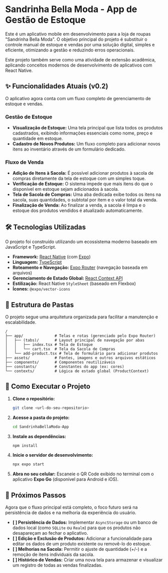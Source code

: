 # Sandrinha Bella Moda - App de Gestão de Estoque

Este é um aplicativo mobile em desenvolvimento para a loja de roupas "Sandrinha Bella Moda". O objetivo principal do projeto é substituir o controle manual de estoque e vendas por uma solução digital, simples e eficiente, otimizando a gestão e reduzindo erros operacionais.

Este projeto também serve como uma atividade de extensão acadêmica, aplicando conceitos modernos de desenvolvimento de aplicativos com React Native.

## ✨ Funcionalidades Atuais (v0.2)

O aplicativo agora conta com um fluxo completo de gerenciamento de estoque e vendas.

### Gestão de Estoque
* **Visualização de Estoque:** Uma tela principal que lista todos os produtos cadastrados, exibindo informações essenciais como nome, preço e quantidade em estoque.
* **Cadastro de Novos Produtos:** Um fluxo completo para adicionar novos itens ao inventário através de um formulário dedicado.

### Fluxo de Venda
* **Adição de Itens à Sacola:** É possível adicionar produtos à sacola de compras diretamente da tela de estoque com um simples toque.
* **Verificação de Estoque:** O sistema impede que mais itens do que o disponível em estoque sejam adicionados à sacola.
* **Tela de Sacola de Compras:** Uma aba dedicada exibe todos os itens na sacola, suas quantidades, o subtotal por item e o valor total da venda.
* **Finalização de Venda:** Ao finalizar a venda, a sacola é limpa e o estoque dos produtos vendidos é atualizado automaticamente.

## 🛠️ Tecnologias Utilizadas

O projeto foi construído utilizando um ecossistema moderno baseado em JavaScript e TypeScript.

* **Framework:** [React Native](https://reactnative.dev/) (com [Expo](https://expo.dev/))
* **Linguagem:** [TypeScript](https://www.typescriptlang.org/)
* **Roteamento e Navegação:** [Expo Router](https://docs.expo.dev/router/introduction/) (navegação baseada em arquivos)
* **Gerenciamento de Estado Global:** [React Context API](https://react.dev/learn/passing-data-deeply-with-context)
* **Estilização:** React Native `StyleSheet` (baseado em Flexbox)
* **Ícones:** `@expo/vector-icons`

## 📂 Estrutura de Pastas

O projeto segue uma arquitetura organizada para facilitar a manutenção e escalabilidade.

```
/
├── app/              # Telas e rotas (gerenciado pelo Expo Router)
│   ├── (tabs)/       # Layout principal de navegação por abas
│   │   ├── index.tsx # Tela de Estoque
│   │   └── cart.tsx  # Tela da Sacola de Compras
│   └── add-product.tsx # Tela de formulário para adicionar produtos
├── assets/           # Fontes, imagens e outros arquivos estáticos
├── components/       # Componentes reutilizáveis
├── constants/        # Constantes do app (ex: cores)
└── contexts/         # Lógica de estado global (ProductContext)
```

## 🚀 Como Executar o Projeto

1.  **Clone o repositório:**
    ```bash
    git clone <url-do-seu-repositorio>
    ```
2.  **Acesse a pasta do projeto:**
    ```bash
    cd SandrinhaBellaModa-App
    ```
3.  **Instale as dependências:**
    ```bash
    npm install
    ```
4.  **Inicie o servidor de desenvolvimento:**
    ```bash
    npx expo start
    ```
5.  **Abra no seu celular:** Escaneie o QR Code exibido no terminal com o aplicativo **Expo Go** (disponível para Android e iOS).

## 🔮 Próximos Passos

Agora que o fluxo principal está completo, o foco futuro será na persistência de dados e na melhoria da experiência do usuário.

* **[ ] Persistência de Dados:** Implementar `AsyncStorage` ou um banco de dados local (como `SQLite` ou `Realm`) para que os produtos não desapareçam ao fechar o aplicativo.
* **[ ] Edição e Exclusão de Produtos:** Adicionar a funcionalidade para editar os dados de um produto existente ou removê-lo do estoque.
* **[ ] Melhorias na Sacola:** Permitir o ajuste de quantidade (+/-) e a remoção de itens individuais da sacola.
* **[ ] Histórico de Vendas:** Criar uma nova tela para armazenar e visualizar um registro de todas as vendas finalizadas.